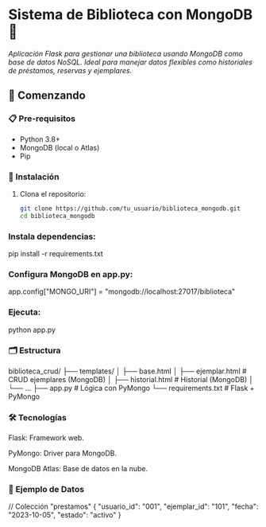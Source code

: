 
# Sistema de Biblioteca con MongoDB 🍃

_Aplicación Flask para gestionar una biblioteca usando MongoDB como base de datos NoSQL. Ideal para manejar datos flexibles como historiales de préstamos, reservas y ejemplares._

## 🚀 Comenzando

### 📋 Pre-requisitos
- Python 3.8+
- MongoDB (local o Atlas)
- Pip

### 🔧 Instalación
1. Clona el repositorio:
   ```bash
   git clone https://github.com/tu_usuario/biblioteca_mongodb.git
   cd biblioteca_mongodb
### Instala dependencias:
pip install -r requirements.txt

### Configura MongoDB en app.py:
app.config["MONGO_URI"] = "mongodb://localhost:27017/biblioteca"

### Ejecuta:
python app.py

### 🗂️ Estructura

biblioteca_crud/
├── templates/
│   ├── base.html
│   ├── ejemplar.html   # CRUD ejemplares (MongoDB)
│   ├── historial.html  # Historial (MongoDB)
│   └── ...
├── app.py              # Lógica con PyMongo
└── requirements.txt    # Flask + PyMongo

### 🛠️ Tecnologías
Flask: Framework web.

PyMongo: Driver para MongoDB.

MongoDB Atlas: Base de datos en la nube.

### 📌 Ejemplo de Datos
// Colección "prestamos"
{
  "usuario_id": "001",
  "ejemplar_id": "101",
  "fecha": "2023-10-05",
  "estado": "activo"
}
